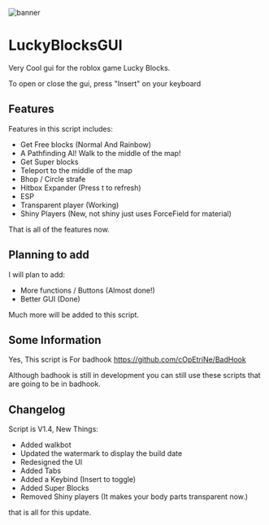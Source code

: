 ![banner](https://raw.githubusercontent.com/cOpEtriNe/ImagePrivate/main/LUcky.PNG?token=GHSAT0AAAAAABPAGTO2CEQKA6FV4TFXE462YPCD5RA)

# LuckyBlocksGUI
Very Cool gui for the roblox game Lucky Blocks.

To open or close the gui, press "Insert" on your keyboard 

## Features
Features in this script includes:
* Get Free blocks (Normal And Rainbow)
* A Pathfinding AI! Walk to the middle of the map!
* Get Super blocks
* Teleport to the middle of the map
* Bhop / Circle strafe
* Hitbox Expander (Press t to refresh)
* ESP
* Transparent player (Working)
* Shiny Players (New, not shiny just uses ForceField for material)

 That is all of the features now.
 
 ## Planning to add
 I will plan to add:
 * More functions / Buttons (Almost done!)
 * Better GUI (Done)
 
 Much more will be added to this script.
 
 ## Some Information
 
 Yes, This script is For badhook https://github.com/cOpEtriNe/BadHook
 
 Although badhook is still in development you can still use these scripts that are going to be in badhook.
 
 ## Changelog
 
 Script is V1.4, New Things:
 
* Added walkbot
* Updated the watermark to display the build date
* Redesigned the UI
* Added Tabs 
* Added a Keybind (Insert to toggle)
* Added Super Blocks
* Removed Shiny players (It makes your body parts transparent now.)

that is all for this update.


